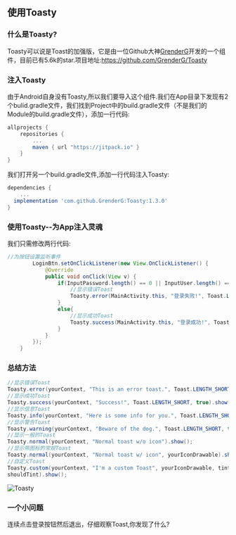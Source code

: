 ## 使用Toasty
### 什么是Toasty?
Toasty可以说是Toast的加强版，它是由一位Github大神[GrenderG](https://github.com/GrenderG)开发的一个组件，目前已有5.6k的star.项目地址:https://github.com/GrenderG/Toasty

### 注入Toasty
由于Android自身没有Toasty,所以我们要导入这个组件.我们在App目录下发现有2个bulid.gradle文件，我们找到Project中的build.gradle文件（不是我们的Module的build.gradle文件），添加一行代码:
```gradle
allprojects {
	repositories {
		...
		maven { url "https://jitpack.io" }
	}
}
```  
我们打开另一个build.gradle文件,添加一行代码注入Toasty:
```gradle
dependencies {
	...
  implementation 'com.github.GrenderG:Toasty:1.3.0'
}
```

### 使用Toasty--为App注入灵魂
我们只需修改两行代码:
```java
//为按钮设置监听事件
        LoginBtn.setOnClickListener(new View.OnClickListener() {
            @Override
            public void onClick(View v) {
                if(InputPassword.length() == 0 || InputUser.length() == 0){
                    //显示错误Toast
                    Toasty.error(MainActivity.this, "登录失败!", Toast.LENGTH_SHORT, true).show();
                }
                else{
                    //显示成功Toast
                    Toasty.success(MainActivity.this, "登录成功!", Toast.LENGTH_SHORT, true).show();
                }
            }
        });
    }
```
### 总结方法
```java
//显示错误Toast
Toasty.error(yourContext, "This is an error toast.", Toast.LENGTH_SHORT, true).show();
//显示成功Toast
Toasty.success(yourContext, "Success!", Toast.LENGTH_SHORT, true).show();
//显示信息Toast
Toasty.info(yourContext, "Here is some info for you.", Toast.LENGTH_SHORT, true).show();
//显示警告Toast
Toasty.warning(yourContext, "Beware of the dog.", Toast.LENGTH_SHORT, true).show();
//显示一般的Toast
Toasty.normal(yourContext, "Normal toast w/o icon").show();
//显示带图标的常规Toast
Toasty.normal(yourContext, "Normal toast w/ icon", yourIconDrawable).show();
//自定义Toast
Toasty.custom(yourContext, "I'm a custom Toast", yourIconDrawable, tintColor, duration, withIcon, 
shouldTint).show();
```  
![Toasty](https://github.com/stepfencurryxiao/30DaysOfAndroid/blob/master/docs/Day03/image/Toasty.png)
### 一个小问题
连续点击登录按钮然后退出，仔细观察Toast,你发现了什么?
